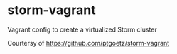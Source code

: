 storm-vagrant
=============

Vagrant config to create a virtualized Storm cluster

Courtersy of https://github.com/ptgoetz/storm-vagrant

